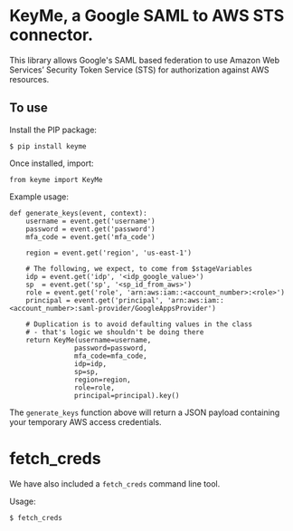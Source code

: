 # KeyMe, a Google SAML to AWS STS connector.

This library allows Google's SAML based federation to use Amazon Web Services’ Security Token Service (STS) for authorization against AWS resources. 

## To use
Install the PIP package:
```
$ pip install keyme
```

Once installed, import:
```
from keyme import KeyMe
```

Example usage:

```
def generate_keys(event, context):
    username = event.get('username')
    password = event.get('password')
    mfa_code = event.get('mfa_code')

    region = event.get('region', 'us-east-1')

    # The following, we expect, to come from $stageVariables
    idp = event.get('idp', '<idp_google_value>')
    sp  = event.get('sp', '<sp_id_from_aws>')
    role = event.get('role', 'arn:aws:iam::<account_number>:<role>')
    principal = event.get('principal', 'arn:aws:iam::<account_number>:saml-provider/GoogleAppsProvider')

    # Duplication is to avoid defaulting values in the class
    # - that's logic we shouldn't be doing there
    return KeyMe(username=username,
                password=password,
                mfa_code=mfa_code,
                idp=idp,
                sp=sp,
                region=region,
                role=role,
                principal=principal).key()

```

The `generate_keys` function above will return a JSON payload containing your temporary AWS access credentials. 


# fetch_creds
We have also included a `fetch_creds` command line tool.

Usage:
```
$ fetch_creds
```

